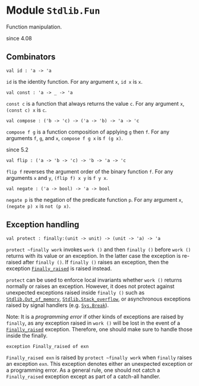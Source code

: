
# Module `Stdlib.Fun`

Function manipulation.

since 4.08

## Combinators

```
val id : 'a -> 'a
```
`id` is the identity function. For any argument `x`, `id x` is `x`.

```
val const : 'a -> _ -> 'a
```
`const c` is a function that always returns the value `c`. For any argument `x`, `(const c) x` is `c`.

```
val compose : ('b -> 'c) -> ('a -> 'b) -> 'a -> 'c
```
`compose f g` is a function composition of applying `g` then `f`. For any arguments `f`, `g`, and `x`, `compose f g x` is `f (g x)`.

since 5.2
```
val flip : ('a -> 'b -> 'c) -> 'b -> 'a -> 'c
```
`flip f` reverses the argument order of the binary function `f`. For any arguments `x` and `y`, `(flip f) x y` is `f y x`.

```
val negate : ('a -> bool) -> 'a -> bool
```
`negate p` is the negation of the predicate function `p`. For any argument `x`, `(negate p) x` is `not (p x)`.


## Exception handling

```
val protect : finally:(unit -> unit) -> (unit -> 'a) -> 'a
```
`protect ~finally work` invokes `work ()` and then `finally ()` before `work ()` returns with its value or an exception. In the latter case the exception is re-raised after `finally ()`. If `finally ()` raises an exception, then the exception [`Finally_raised`](./#exception-Finally_raised) is raised instead.

`protect` can be used to enforce local invariants whether `work ()` returns normally or raises an exception. However, it does not protect against unexpected exceptions raised inside `finally ()` such as [`Stdlib.Out_of_memory`](./Stdlib.md#exception-Out_of_memory), [`Stdlib.Stack_overflow`](./Stdlib.md#exception-Stack_overflow), or asynchronous exceptions raised by signal handlers (e.g. [`Sys.Break`](./Stdlib-Sys.md#exception-Break)).

Note: It is a *programming error* if other kinds of exceptions are raised by `finally`, as any exception raised in `work ()` will be lost in the event of a [`Finally_raised`](./#exception-Finally_raised) exception. Therefore, one should make sure to handle those inside the finally.

```
exception Finally_raised of exn
```
`Finally_raised exn` is raised by `protect ~finally work` when `finally` raises an exception `exn`. This exception denotes either an unexpected exception or a programming error. As a general rule, one should not catch a `Finally_raised` exception except as part of a catch-all handler.
